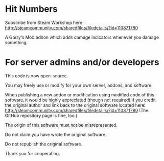 Hit Numbers
===========

Subscribe from Steam Workshop here: http://steamcommunity.com/sharedfiles/filedetails/?id=110871780

A Garry's Mod addon which adds damage indicators whenever you damage something.


For server admins and/or developers
===================================

This code is now open-source.


You may freely use or modify for your own server, addons, and software.

When publishing a new addon or modification using modified code of this software, it would be highly appreciated (though not required) if you credit the original author and link back to the original software located here: http://steamcommunity.com/sharedfiles/filedetails/?id=110871780 (The GitHub repository page is fine, too.)

The origin of this software must not be misrepresented.

Do not claim you have wrote the original software.

Do not republish the original software.


Thank you for cooperating.
